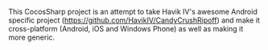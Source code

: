 This CocosSharp project is an attempt to take Havik IV's awesome Android specific project (https://github.com/HavikIV/CandyCrushRipoff) and make it cross-platform (Android, iOS and Windows Phone) as well as making it more generic.